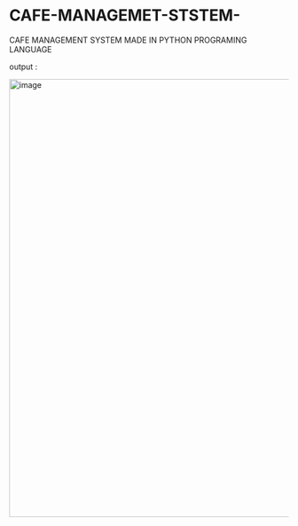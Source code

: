 # CAFE-MANAGEMET-STSTEM-
CAFE MANAGEMENT SYSTEM MADE IN PYTHON PROGRAMING LANGUAGE

output :

<img width="1222" height="790" alt="image" src="https://github.com/user-attachments/assets/990a165d-1fd2-4079-a718-9302bdd7e1b7" />
